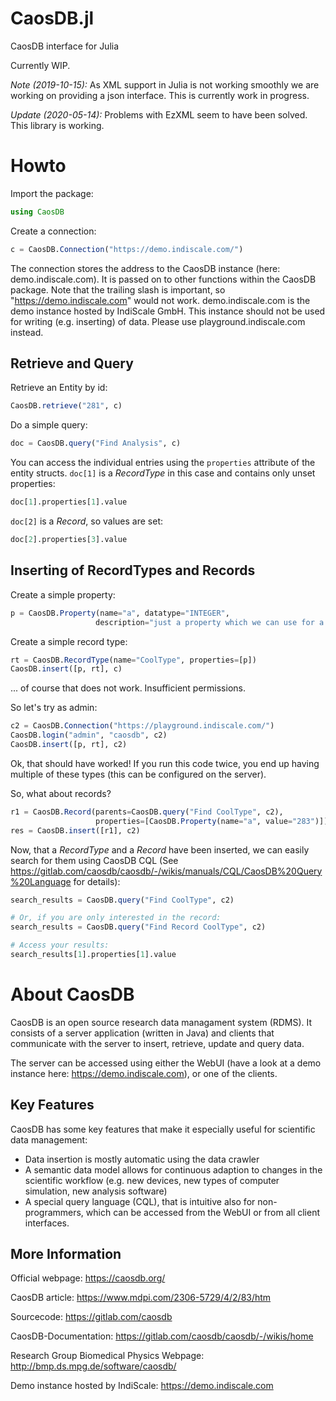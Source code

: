 # CaosDB.jl
CaosDB interface for Julia

Currently WIP.

*Note (2019-10-15):* As XML support in Julia is not working smoothly we are working on providing a json interface. This is currently work in progress.

*Update (2020-05-14):* Problems with EzXML seem to have been solved. This library is working.

# Howto

Import the package:
```julia
using CaosDB
```

Create a connection:
```julia
c = CaosDB.Connection("https://demo.indiscale.com/")
```
The connection stores the address to the CaosDB instance (here: demo.indiscale.com). It is passed on to other functions within the CaosDB package. Note that the trailing slash is important, so "https://demo.indiscale.com" would not work. demo.indiscale.com is the demo instance hosted by IndiScale GmbH. This instance should not be used for writing (e.g. inserting) of data. Please use playground.indiscale.com instead.

## Retrieve and Query

Retrieve an Entity by id:
```julia
CaosDB.retrieve("281", c)
```


Do a simple query:
```julia
doc = CaosDB.query("Find Analysis", c)
```

You can access the individual entries using the `properties` attribute of the entity structs.
`doc[1]` is a *RecordType* in this case and contains only unset properties:
```julia
doc[1].properties[1].value
```

`doc[2]` is a *Record*, so values are set:

```julia
doc[2].properties[3].value
```

## Inserting of RecordTypes and Records

Create a simple property:
```julia
p = CaosDB.Property(name="a", datatype="INTEGER",
                   description="just a property which we can use for a quick test")
```

Create a simple record type:
```julia
rt = CaosDB.RecordType(name="CoolType", properties=[p])
CaosDB.insert([p, rt], c)
```

... of course that does not work. Insufficient permissions.

So let's try as admin:
```julia
c2 = CaosDB.Connection("https://playground.indiscale.com/")
CaosDB.login("admin", "caosdb", c2)
CaosDB.insert([p, rt], c2)
```

Ok, that should have worked! If you run this code twice, you end up having multiple of these types
(this can be configured on the server).


So, what about records?
```julia
r1 = CaosDB.Record(parents=CaosDB.query("Find CoolType", c2),
                   properties=[CaosDB.Property(name="a", value="283")])
res = CaosDB.insert([r1], c2)
```

Now, that a *RecordType* and a *Record* have been inserted, we can easily search for them using CaosDB CQL (See https://gitlab.com/caosdb/caosdb/-/wikis/manuals/CQL/CaosDB%20Query%20Language for details):

```julia
search_results = CaosDB.query("Find CoolType", c2)

# Or, if you are only interested in the record:
search_results = CaosDB.query("Find Record CoolType", c2)

# Access your results:
search_results[1].properties[1].value
```


# About CaosDB

CaosDB is an open source research data managament system (RDMS). It consists of a server application (written in Java) and clients that communicate with the server to insert, retrieve, update and query data.

The server can be accessed using either the WebUI (have a look at a demo instance here: https://demo.indiscale.com), or one of the clients.

## Key Features
CaosDB has some key features that make it especially useful for scientific data management:
- Data insertion is mostly automatic using the data crawler
- A semantic data model allows for continuous adaption to changes in the scientific workflow (e.g. new devices, new types of computer simulation, new analysis software)
- A special query language (CQL), that is intuitive also for non-programmers, which can be accessed from the WebUI or from all client interfaces.

## More Information

Official webpage: https://caosdb.org/

CaosDB article: https://www.mdpi.com/2306-5729/4/2/83/htm

Sourcecode: https://gitlab.com/caosdb

CaosDB-Documentation: https://gitlab.com/caosdb/caosdb/-/wikis/home

Research Group Biomedical Physics Webpage: http://bmp.ds.mpg.de/software/caosdb/

Demo instance hosted by IndiScale: https://demo.indiscale.com
